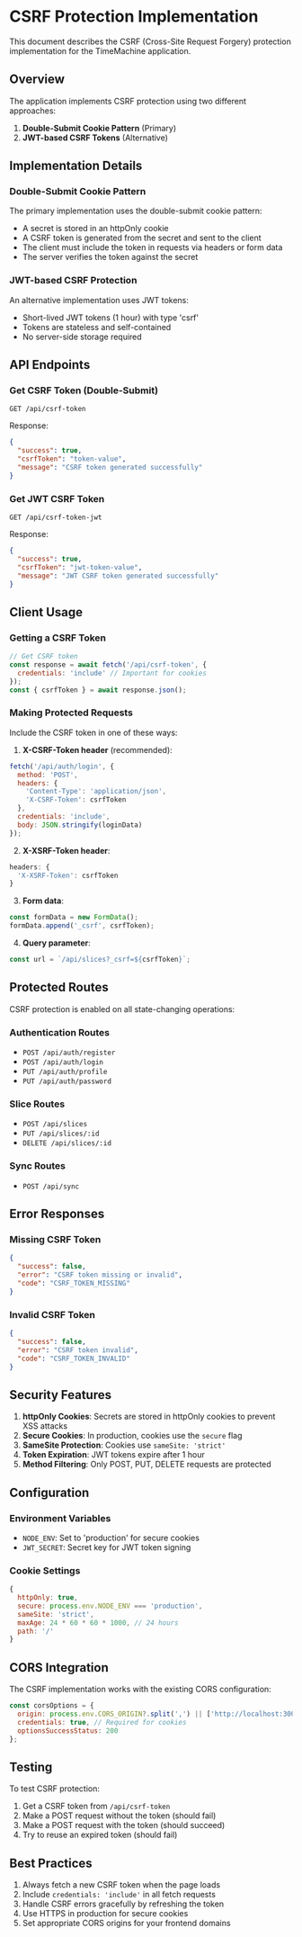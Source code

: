# CSRF Protection Implementation

This document describes the CSRF (Cross-Site Request Forgery) protection implementation for the TimeMachine application.

## Overview

The application implements CSRF protection using two different approaches:

1. **Double-Submit Cookie Pattern** (Primary)
2. **JWT-based CSRF Tokens** (Alternative)

## Implementation Details

### Double-Submit Cookie Pattern

The primary implementation uses the double-submit cookie pattern:

- A secret is stored in an httpOnly cookie
- A CSRF token is generated from the secret and sent to the client
- The client must include the token in requests via headers or form data
- The server verifies the token against the secret

### JWT-based CSRF Protection

An alternative implementation uses JWT tokens:

- Short-lived JWT tokens (1 hour) with type 'csrf'
- Tokens are stateless and self-contained
- No server-side storage required

## API Endpoints

### Get CSRF Token (Double-Submit)
```
GET /api/csrf-token
```

Response:
```json
{
  "success": true,
  "csrfToken": "token-value",
  "message": "CSRF token generated successfully"
}
```

### Get JWT CSRF Token
```
GET /api/csrf-token-jwt
```

Response:
```json
{
  "success": true,
  "csrfToken": "jwt-token-value",
  "message": "JWT CSRF token generated successfully"
}
```

## Client Usage

### Getting a CSRF Token

```javascript
// Get CSRF token
const response = await fetch('/api/csrf-token', {
  credentials: 'include' // Important for cookies
});
const { csrfToken } = await response.json();
```

### Making Protected Requests

Include the CSRF token in one of these ways:

1. **X-CSRF-Token header** (recommended):
```javascript
fetch('/api/auth/login', {
  method: 'POST',
  headers: {
    'Content-Type': 'application/json',
    'X-CSRF-Token': csrfToken
  },
  credentials: 'include',
  body: JSON.stringify(loginData)
});
```

2. **X-XSRF-Token header**:
```javascript
headers: {
  'X-XSRF-Token': csrfToken
}
```

3. **Form data**:
```javascript
const formData = new FormData();
formData.append('_csrf', csrfToken);
```

4. **Query parameter**:
```javascript
const url = `/api/slices?_csrf=${csrfToken}`;
```

## Protected Routes

CSRF protection is enabled on all state-changing operations:

### Authentication Routes
- `POST /api/auth/register`
- `POST /api/auth/login`
- `PUT /api/auth/profile`
- `PUT /api/auth/password`

### Slice Routes
- `POST /api/slices`
- `PUT /api/slices/:id`
- `DELETE /api/slices/:id`

### Sync Routes
- `POST /api/sync`

## Error Responses

### Missing CSRF Token
```json
{
  "success": false,
  "error": "CSRF token missing or invalid",
  "code": "CSRF_TOKEN_MISSING"
}
```

### Invalid CSRF Token
```json
{
  "success": false,
  "error": "CSRF token invalid",
  "code": "CSRF_TOKEN_INVALID"
}
```

## Security Features

1. **httpOnly Cookies**: Secrets are stored in httpOnly cookies to prevent XSS attacks
2. **Secure Cookies**: In production, cookies use the `secure` flag
3. **SameSite Protection**: Cookies use `sameSite: 'strict'`
4. **Token Expiration**: JWT tokens expire after 1 hour
5. **Method Filtering**: Only POST, PUT, DELETE requests are protected

## Configuration

### Environment Variables

- `NODE_ENV`: Set to 'production' for secure cookies
- `JWT_SECRET`: Secret key for JWT token signing

### Cookie Settings

```javascript
{
  httpOnly: true,
  secure: process.env.NODE_ENV === 'production',
  sameSite: 'strict',
  maxAge: 24 * 60 * 60 * 1000, // 24 hours
  path: '/'
}
```

## CORS Integration

The CSRF implementation works with the existing CORS configuration:

```javascript
const corsOptions = {
  origin: process.env.CORS_ORIGIN?.split(',') || ['http://localhost:3000'],
  credentials: true, // Required for cookies
  optionsSuccessStatus: 200
};
```

## Testing

To test CSRF protection:

1. Get a CSRF token from `/api/csrf-token`
2. Make a POST request without the token (should fail)
3. Make a POST request with the token (should succeed)
4. Try to reuse an expired token (should fail)

## Best Practices

1. Always fetch a new CSRF token when the page loads
2. Include `credentials: 'include'` in all fetch requests
3. Handle CSRF errors gracefully by refreshing the token
4. Use HTTPS in production for secure cookies
5. Set appropriate CORS origins for your frontend domains